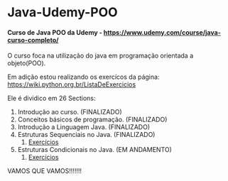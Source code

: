 # Java-Udemy-POO

#### Curso de Java POO da Udemy - https://www.udemy.com/course/java-curso-completo/

O curso foca na utilização do java em programação orientada a objeto(POO).

Em adição estou realizando os exercícos da página: https://wiki.python.org.br/ListaDeExercicios

Ele é dividico em 26 Sections:

1. Introdução ao curso.   (FINALIZADO)
2. Conceitos básicos de programação.   (FINALIZADO)
3. Introdução a Linguagem Java.   (FINALIZADO)
4. Estruturas Sequenciais no Java.   (FINALIZADO)
   1. [Exercícios](https://github.com/WendrickBarretoCardoso/Java-Exercises/tree/master/Java-sequentialStructure)
5. Estruturas Condicionais no Java.   (EM ANDAMENTO)
   1. [Exercícios](https://github.com/WendrickBarretoCardoso/Java-Exercises/tree/master/Java-decisionStructure)


VAMOS QUE VAMOS!!!!!!!